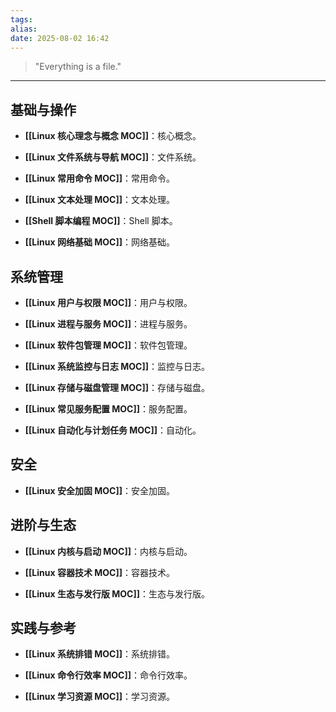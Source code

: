 ```yaml
---
tags: 
alias: 
date: 2025-08-02 16:42
---
```

> "Everything is a file."

---

## 基础与操作

- **[[Linux 核心理念与概念 MOC]]**：核心概念。
    
- **[[Linux 文件系统与导航 MOC]]**：文件系统。
    
- **[[Linux 常用命令 MOC]]**：常用命令。
    
- **[[Linux 文本处理 MOC]]**：文本处理。
    
- **[[Shell 脚本编程 MOC]]**：Shell 脚本。
    
- **[[Linux 网络基础 MOC]]**：网络基础。
    

## 系统管理

- **[[Linux 用户与权限 MOC]]**：用户与权限。
    
- **[[Linux 进程与服务 MOC]]**：进程与服务。
    
- **[[Linux 软件包管理 MOC]]**：软件包管理。
    
- **[[Linux 系统监控与日志 MOC]]**：监控与日志。
    
- **[[Linux 存储与磁盘管理 MOC]]**：存储与磁盘。
    
- **[[Linux 常见服务配置 MOC]]**：服务配置。
    
- **[[Linux 自动化与计划任务 MOC]]**：自动化。
    

## 安全

- **[[Linux 安全加固 MOC]]**：安全加固。
    

## 进阶与生态

- **[[Linux 内核与启动 MOC]]**：内核与启动。
    
- **[[Linux 容器技术 MOC]]**：容器技术。
    
- **[[Linux 生态与发行版 MOC]]**：生态与发行版。
    

## 实践与参考

- **[[Linux 系统排错 MOC]]**：系统排错。
    
- **[[Linux 命令行效率 MOC]]**：命令行效率。
    
- **[[Linux 学习资源 MOC]]**：学习资源。
